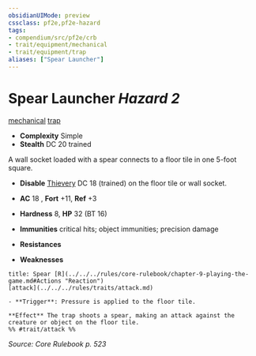 ```yaml
---
obsidianUIMode: preview
cssclass: pf2e,pf2e-hazard
tags:
- compendium/src/pf2e/crb
- trait/equipment/mechanical
- trait/equipment/trap
aliases: ["Spear Launcher"]
---
```

# Spear Launcher *Hazard 2*  
[mechanical](mechanical.md)  [trap](trap.md)  

- **Complexity** Simple
- **Stealth** DC 20 trained  

A wall socket loaded with a spear connects to a floor tile in one 5-foot square.

- **Disable** [Thievery](../../skills.md#Thievery) DC 18 (trained) on the floor tile or wall socket.  

- **AC** 18 , **Fort** +11, **Ref** +3
- **Hardness** 8, **HP** 32 (BT 16)
- **Immunities** critical hits; object immunities; precision damage
- **Resistances** 
- **Weaknesses** 
     
```ad-embed-ability
title: Spear [R](../../../rules/core-rulebook/chapter-9-playing-the-game.md#Actions "Reaction")
[attack](../../../rules/traits/attack.md)  

- **Trigger**: Pressure is applied to the floor tile.

**Effect** The trap shoots a spear, making an attack against the creature or object on the floor tile.  
%% #trait/attack %%
```

*Source: Core Rulebook p. 523*
